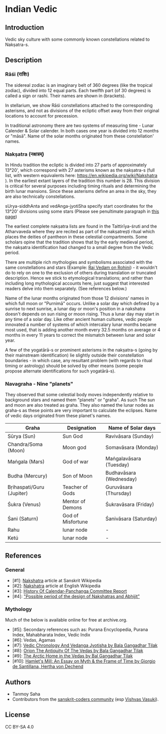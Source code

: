 # Indian Vedic

## Introduction

Vedic sky culture with some commonly known constellations related to Nakṣatra-s.

## Description

### <notr>Rāśi (राशिः)</notr>

The sidereal zodiac is an imaginary belt of 360 degrees (like the tropical zodiac), divided into 12 equal parts. Each twelfth part (of 30 degrees) is called a sign or rashi. Their names are shown in (brackets).

In stellarium, we show Rāśi constellations attached to the corresponding asterisms, and not as divisions of the ecliptic offset away from their original locations to account for precession.

In traditional astronomy there are two systems of measuring time - Lunar Calender & Solar calender. In both cases one year is divided into 12 months or "māsā". Name of the solar months originated from these constellation' names.

### <notr>Nakṣatra (नक्षत्रम्)</notr>

In Hindu tradition the ecliptic is divided into 27 parts of approximately 13°20', which correspond with 27 asterisms known as the nakṣatra-s (full list, with western equivalents here: https://en.wikipedia.org/wiki/Nakshatra ). In the earliest extant layers of the tradition this number is 28. This division is critical for several purposes including timing rituals and determining the birth lunar mansions. Since these asterisms define an area in the sky, they are also technically constellations.

sUrya-siddhAnta and vedAnga-jyotiSha specify start coordinates for the 13°20' divisions using some stars (Please see penultimate paragraph in [this page](https://archive.org/stream/HistoryOfCalendarPanchangaCommittee/History-of-Calendar-Panchanga-Committee#page/n42/mode/1up))

The earliest complete nakṣatra lists are found in the Taittirīya-śruti and the Atharvaveda where they are recited as part of the nakṣatreṣṭi ritual which places the deities of pantheon in these celestial compartments. Some scholars opine that the tradition shows that by the early medieval period, the nakṣatra identification had changed to a small degree from the Vedic period.

There are multiple rich mythologies and symbolisms associated with the same constellations and stars (Example: [Raj Vedam on Rohini](https://www.youtube.com/watch?v=Jq__DXtfeXw)) - it wouldn't do to rely on one to the exclusion of others during translation or truncated description. Hence we stick to etymological translations; and rather than including long mythological accounts here, just suggest that interested readers delve into them separately. (See references below.)

Name of the lunar months originated from those 12 divisions' names in which full moon or "Purnimā" occurs. Unlike a solar day which defined by a sunrise to next sunrise, a lunar day or moon's position in a nakshatra doesn't depends on sun rising or moon rising. Thus a lunar day may start in any time of a solar day. Like other ancient human cultures, vedic people innovated a number of systems of which intercalary lunar months became most used, that is adding another month every 32.5 months on average or 4 months in every 11 years to correct the mismatch between lunar and solar year.

A few of the yogatārā-s or prominent asterisms in the nakṣatra-s (going by their mainstream identification) lie slightly outside their constellation boundaries - in which case, any resultant problem (with regards to ritual timing or astrology) should be solved by other means (some people propose alternate identifications for such yogatārā-s).

### Navagraha - Nine "planets"

They observed that some celestial body moves independently relative to background stars and named them "planets" or "graha". As such The sun and moon are also treated as graha. They also named the lunar nodes as graha-s as these points are very important to calculate the eclipses. Name of vedic days originated from these planet's names.

|Graha|Designation|Name of Solar days|
|-----|-----------|------------------|
|<notr>Sūrya </notr>(Sun)|Sun God|<notr>Ravivāsara </notr>(Sunday)|
|<notr>Chandra/Soma </notr>(Moon)|Moon god|<notr>Somavāsara </notr>(Monday)|
|<notr>Maṅgala </notr>(Mars)|God of war|<notr>Maṅgalavāsara </notr>(Tuesday)|
|<notr>Budha </notr>(Mercury)|Son of Moon|<notr>Budhavāsara </notr>(Wednesday)|
|<notr>Bṛihaspati/Guru </notr>(Jupiter)|Teacher of Gods|<notr>Guruvāsara </notr>(Thursday)|
|<notr>Śukra </notr>(Venus)|Mentor of Demons|<notr>Śukravāsara </notr>(Friday)|
|<notr>Śani </notr>(Saturn)|God of Misfortune|<notr>Śanivāsara </notr>(Saturday)|
|<notr>Rahu</notr>|lunar node|-|
|<notr>Ketú</notr>|lunar node|-|

## References

### General

 - [#1]: [Nakshatra](https://sa.wikipedia.org/wiki/नक्षत्रम्) article at Sanskrit Wikipedia
 - [#2]: [Nakshatra](http://en.wikipedia.org/wiki/Nakshatra) article at English Wikipedia
 - [#3]: [History Of Calendar-Panchanga Committee Report](https://archive.org/stream/HistoryOfCalendarPanchangaCommittee/History-of-Calendar-Panchanga-Committee#page/n77/mode/2up)
 - [#4]: ["Possible period of the design of Nakshatras and Abhijit"](http://www.tifr.res.in/~archaeo/papers/Others/Possible%20period%20of%20the%20design%20of%20Nakshatras.pdf)

### Mythology

Much of the below is available online for free at archive.org.

 - [#5]: Secondary references such as: Purana Encyclopedia, Purana Index, Mahabharata Index, Vedic Indix
 - [#6]: Vedas, Agamas
 - [#7]: [Vedic Chronology And Vedanga Jyotisha by Bala Gangadhar Tilak](https://archive.org/details/vedicchronologya033083mbp/page/n5)
 - [#8]: [Orion The Antiquity Of The Vedas by Bala Gangadhar Tilak](https://archive.org/details/in.gov.ignca.5110)
 - [#9]: [The Arctic Home in the Vedas by Bal Gangadhar Tilak](https://archive.org/details/arctichm/page/n21/mode/2up)
 - [#10]: [Hamlet's Mill: An Essay on Myth & the Frame of Time by Giorgio de Santillana, Hertha von Dechend](https://archive.org/details/HamletsMill)

## Authors

 - Tanmoy Saha
 - Contributors from the [sanskrit-coders community](https://github.com/sanskrit-coders) (esp [Vishvas Vasuki](https://github.com/vvasuki/)).

## License

CC BY-SA 4.0
